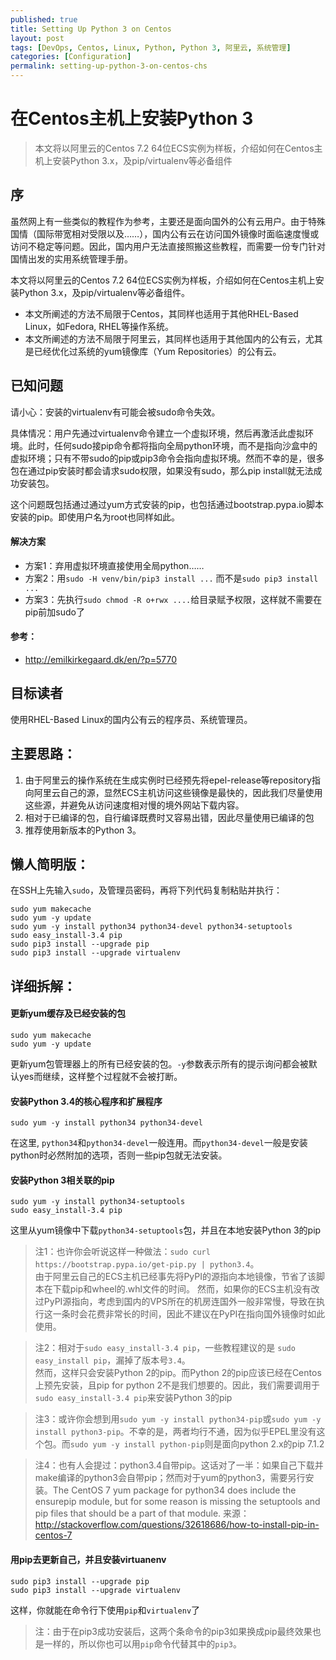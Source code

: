 ```yaml
---
published: true
title: Setting Up Python 3 on Centos
layout: post
tags: [DevOps, Centos, Linux, Python, Python 3, 阿里云, 系统管理]
categories: [Configuration]
permalink: setting-up-python-3-on-centos-chs
---
```

# 在Centos主机上安装Python 3

> 本文将以阿里云的Centos 7.2 64位ECS实例为样板，介绍如何在Centos主机上安装Python 3.x，及pip/virtualenv等必备组件

## 序

虽然网上有一些类似的教程作为参考，主要还是面向国外的公有云用户。由于特殊国情（国际带宽相对受限以及……），国内公有云在访问国外镜像时面临速度慢或访问不稳定等问题。因此，国内用户无法直接照搬这些教程，而需要一份专门针对国情出发的实用系统管理手册。

本文将以阿里云的Centos 7.2 64位ECS实例为样板，介绍如何在Centos主机上安装Python 3.x，及pip/virtualenv等必备组件。
* 本文所阐述的方法不局限于Centos，其同样也适用于其他RHEL-Based Linux，如Fedora, RHEL等操作系统。
* 本文所阐述的方法不局限于阿里云，其同样也适用于其他国内的公有云，尤其是已经优化过系统的yum镜像库（Yum Repositories）的公有云。

## 已知问题

请小心：安装的virtualenv有可能会被sudo命令失效。

具体情况：用户先通过virtualenv命令建立一个虚拟环境，然后再激活此虚拟环境。此时，任何sudo接pip命令都将指向全局python环境，而不是指向沙盒中的虚拟环境；只有不带sudo的pip或pip3命令会指向虚拟环境。然而不幸的是，很多包在通过pip安装时都会请求sudo权限，如果没有sudo，那么pip install就无法成功安装包。

这个问题既包括通过通过yum方式安装的pip，也包括通过bootstrap.pypa.io脚本安装的pip。即使用户名为root也同样如此。

#### 解决方案
* 方案1：弃用虚拟环境直接使用全局python…… 
* 方案2：用`sudo -H venv/bin/pip3 install ...` 而不是`sudo pip3 install ...`
* 方案3：先执行`sudo chmod -R o+rwx ....`给目录赋予权限，这样就不需要在pip前加sudo了

#### 参考：
* http://emilkirkegaard.dk/en/?p=5770

## 目标读者

使用RHEL-Based Linux的国内公有云的程序员、系统管理员。

## 主要思路：
1. 由于阿里云的操作系统在生成实例时已经预先将epel-release等repository指向阿里云自己的源，显然ECS主机访问这些镜像是最快的，因此我们尽量使用这些源，并避免从访问速度相对慢的境外网站下载内容。
2. 相对于已编译的包，自行编译既费时又容易出错，因此尽量使用已编译的包
3. 推荐使用新版本的Python 3。

## 懒人简明版：

在SSH上先输入`sudo`，及管理员密码，再将下列代码复制粘贴并执行：

    sudo yum makecache
    sudo yum -y update
    sudo yum -y install python34 python34-devel python34-setuptools
    sudo easy_install-3.4 pip
    sudo pip3 install --upgrade pip
    sudo pip3 install --upgrade virtualenv


## 详细拆解：

#### 更新yum缓存及已经安装的包

    sudo yum makecache
    sudo yum -y update

更新yum包管理器上的所有已经安装的包。`-y`参数表示所有的提示询问都会被默认yes而继续，这样整个过程就不会被打断。

#### 安装Python 3.4的核心程序和扩展程序

    sudo yum -y install python34 python34-devel 

在这里, `python34`和`python34-devel`一般连用。而`python34-devel`一般是安装python时必然附加的选项，否则一些pip包就无法安装。


#### 安装Python 3相关联的pip

    sudo yum -y install python34-setuptools
    sudo easy_install-3.4 pip

这里从yum镜像中下载`python34-setuptools`包，并且在本地安装Python 3的pip    
    
> 注1：也许你会听说这样一种做法：`sudo curl https://bootstrap.pypa.io/get-pip.py | python3.4`。<br />
> 由于阿里云自己的ECS主机已经事先将PyPI的源指向本地镜像，节省了该脚本在下载pip和wheel的.whl文件的时间。
> 然而，如果你的ECS主机没有改过PyPI源指向，考虑到国内的VPS所在的机房连国外一般非常慢，导致在执行这一条时会花费非常长的时间，因此不建议在PyPI在指向国外镜像时如此使用。

> 注2：相对于`sudo easy_install-3.4 pip`，一些教程建议的是 `sudo easy_install pip`，漏掉了版本号`3.4`。<br />
> 然而，这样只会安装Python 2的pip。而Python 2的pip应该已经在Centos上预先安装，且pip for python 2不是我们想要的。因此，我们需要调用于`sudo easy_install-3.4 pip`来安装Python 3的pip

> 注3：或许你会想到用`sudo yum -y install python34-pip`或`sudo yum -y install python3-pip`。不幸的是，两者均行不通，因为似乎EPEL里没有这个包。而`sudo yum -y install python-pip`则是面向python 2.x的pip 7.1.2

> 注4：也有人会提过：python3.4自带pip。这话对了一半：如果自己下载并make编译的python3会自带pip；然而对于yum的python3，需要另行安装。The CentOS 7 yum package for python34 does include the ensurepip module, but for some reason is missing the setuptools and pip files that should be a part of that module. 来源：http://stackoverflow.com/questions/32618686/how-to-install-pip-in-centos-7

#### 用pip去更新自己，并且安装virtuanenv

    sudo pip3 install --upgrade pip
    sudo pip3 install --upgrade virtualenv

这样，你就能在命令行下使用`pip`和`virtualenv`了

> 注：由于在pip3成功安装后，这两个条命令的pip3如果换成pip最终效果也是一样的，所以你也可以用`pip`命令代替其中的`pip3`。
